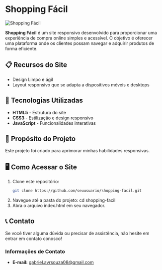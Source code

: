 # Shopping Fácil

![Shopping Fácil](https://user-images.githubusercontent.com/000000/00000000.png)

**Shopping Fácil** é um site responsivo desenvolvido para proporcionar uma experiência de compra online simples e acessível. O objetivo é oferecer uma plataforma onde os clientes possam navegar e adquirir produtos de forma eficiente.

## 📋 Recursos do Site

- Design Limpo e ágil
- Layout responsivo que se adapta a dispositivos móveis e desktops

## 🚀 Tecnologias Utilizadas

- **HTML5** - Estrutura do site
- **CSS3** - Estilização e design responsivo
- **JavaScript** - Funcionalidades interativas

## 🎯 Propósito do Projeto

Este projeto foi criado para aprimorar minhas habilidades responsivas.

## 🖥️ Como Acessar o Site

1. Clone este repositório:
   ```bash
   git clone https://github.com/seuusuario/shopping-facil.git
2. Navegue até a pasta do projeto:
   cd shopping-facil
3. Abra o arquivo index.html em seu navegador.

## 📞 Contato

Se você tiver alguma dúvida ou precisar de assistência, não hesite em entrar em contato conosco! 

### Informações de Contato

- **E-mail:** [gabriel.avrsouza08@gmail.com](mailto:gabriel.avrsouza08@gmail.com)
